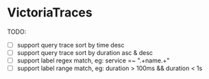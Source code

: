 # VictoriaTraces

TODO:
- [ ] support query trace sort by time desc
- [ ] support query trace sort by duration asc & desc
- [ ] support label regex match, eg: service =~ ".+name.+"
- [ ] support label range match, eg: duration > 100ms && duration < 1s
